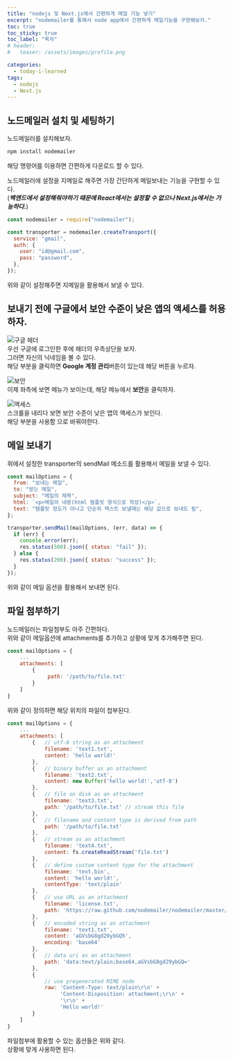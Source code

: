 ```yaml
---
title: "nodejs 및 Next.js에서 간편하게 메일 기능 넣기"
excerpt: "nodemailer를 통해서 node app에서 간편하게 메일기능을 구현해보자."
toc: true
toc_sticky: true
toc_label: "목차"
# header:
#   teaser: /assets/images/profile.png

categories:
  - today-i-learned
tags:
  - nodejs
  - Next.js
---
```


## 노드메일러 설치 및 세팅하기

노드메일러를 설치해보자.

```cmd
npm install nodemailer
```

해당 명령어를 이용하면 간편하게 다운로드 할 수 있다.

노드메일러에 설정을 지메일로 해주면 가장 간단하게 메일보내는 기능을 구현할 수 있다.  
(**_백엔드에서 설정해줘야하기 때문에 React에서는 설정할 수 없으나 Next.js에서는 가능하다._**)

```js
const nodemailer = require("nodemailer");

const transporter = nodemailer.createTransport({
  service: "gmail",
  auth: {
    user: "id@gmail.com",
    pass: "password",
  },
});
```

위와 같이 설정해주면 지메일을 활용해서 보낼 수 있다.

## 보내기 전에 구글에서 보안 수준이 낮은 앱의 액세스를 허용하자.

![구글 헤더](https://user-images.githubusercontent.com/29043491/115137192-99f15780-a05f-11eb-8c67-0c3d3548c168.PNG)  
우선 구글에 로그인한 후에 헤더의 우측상단을 보자.  
그러면 자신의 닉네임을 볼 수 있다.  
해당 부분을 클릭하면 **Google 계정 관리**버튼이 있는데 해당 버튼을 누르자.

![보안](https://user-images.githubusercontent.com/29043491/115137194-9e1d7500-a05f-11eb-9c4b-5fbaea2d5e0f.PNG)  
이제 좌측에 보면 메뉴가 보이는데, 해당 메뉴에서 **보안**을 클릭하자.

![액세스](https://user-images.githubusercontent.com/29043491/115137193-9bbb1b00-a05f-11eb-8421-1b4834e356f2.PNG)  
스크롤을 내리다 보면 보안 수준이 낮은 앱의 액세스가 보인다.  
해당 부분을 사용함 으로 바꿔야한다.

## 메일 보내기

위에서 설정한 transporter의 sendMail 메소드를 활용해서 메일을 보낼 수 있다.

```js
const mailOptions = {
  from: "보내는 메일",
  to: "받는 메일",
  subject: "메일의 제목",
  html: `<p>메일의 내용(html 템플릿 형식으로 작성)</p>`,
  text: "템플릿 정도가 아니고 단순히 텍스트 보낼때는 해당 값으로 보내도 됨",
};

transporter.sendMail(mailOptions, (err, data) => {
  if (err) {
    console.error(err);
    res.status(500).json({ status: "fail" });
  } else {
    res.status(200).json({ status: "success" });
  }
});
```

위와 같이 메일 옵션을 활용해서 보내면 된다.

## 파일 첨부하기

노드메일러는 파일첨부도 아주 간편하다.  
위와 같이 메일옵션에 attachments를 추가하고 상황에 맞게 추가해주면 된다.

```js
const mailOptions = {
    ...
    attachments: [
        {
             path: '/path/to/file.txt'
        }
    ]
}
```

위와 같이 정의하면 해당 위치의 파일이 첩부된다.

```js
const mailOptions = {
    ...
    attachments: [
        {   // utf-8 string as an attachment
            filename: 'text1.txt',
            content: 'hello world!'
        },
        {   // binary buffer as an attachment
            filename: 'text2.txt',
            content: new Buffer('hello world!','utf-8')
        },
        {   // file on disk as an attachment
            filename: 'text3.txt',
            path: '/path/to/file.txt' // stream this file
        },
        {   // filename and content type is derived from path
            path: '/path/to/file.txt'
        },
        {   // stream as an attachment
            filename: 'text4.txt',
            content: fs.createReadStream('file.txt')
        },
        {   // define custom content type for the attachment
            filename: 'text.bin',
            content: 'hello world!',
            contentType: 'text/plain'
        },
        {   // use URL as an attachment
            filename: 'license.txt',
            path: 'https://raw.github.com/nodemailer/nodemailer/master/LICENSE'
        },
        {   // encoded string as an attachment
            filename: 'text1.txt',
            content: 'aGVsbG8gd29ybGQh',
            encoding: 'base64'
        },
        {   // data uri as an attachment
            path: 'data:text/plain;base64,aGVsbG8gd29ybGQ='
        },
        {
            // use pregenerated MIME node
            raw: 'Content-Type: text/plain\r\n' +
                 'Content-Disposition: attachment;\r\n' +
                 '\r\n' +
                 'Hello world!'
        }
    ]
}
```

파일첨부에 활용할 수 있는 옵션들은 위와 같다.  
상황에 맞게 사용하면 된다.
